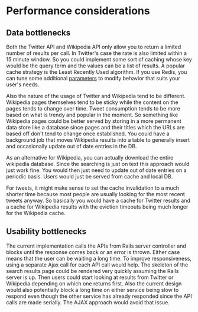 # Performance considerations
## Data bottlenecks
Both the Twitter API and Wikipedia API only allow you to return a limited number of results per call.
In Twitter's case the rate is also limited within a 15 minute window.  So you could implement some sort
of caching whose key would be the query term and the values can be a list of results.  A popular cache
strategy is the Least Recently Used algorithm.  If you use Redis, you can tune some additional
[parameters](http://redis.io/topics/lru-cache) to modify behavior that suits your user's needs.

Also the nature of the usage of Twitter and Wikipedia tend to be different.  Wikipedia pages themselves tend
to be sticky while the content on the pages tends to change over time.  Tweet consumption tends to be more
based on what is trendy and popular in the moment.  So something like Wikipedia pages could be better
served by storing in a more permanent data store like a database since pages and their titles which the URLs
are based off don't tend to change once established.  You could have a background job that moves Wikipedia
results into a table to generally insert and occasionally update out of date entries in the DB.

As an alternative for Wikipedia, you can actually download the entire wikipedia database.  Since the searching
is just on text this approach would just work fine.  You would then just need to update out of date entries
on a periodic basis.  Users would just be served from cache and local DB.

For tweets, it might make sense to set the cache invalidation to a much shorter time because most people
are usually looking for the most recent tweets anyway.  So basically you would have a cache for Twitter results
and a cache for Wikipedia results with the eviction timeouts being much longer for the Wikipedia cache.

## Usability bottlenecks
The current implementation calls the APIs from Rails server controller and blocks until the response comes back
or an error is thrown.  Either case means that the user can be waiting a long time.  To improve responsiveness,
using a separate Ajax call for each API call would help.  The skeleton of the search results page could be rendered
very quickly assuming the Rails server is up.  Then users could start looking at results from Twitter or Wikipedia
depending on which one returns first.  Also the current design would also potentially block a long time on either
service being slow to respond even though the other service has already responded since the API calls are made
serially.  The AJAX approach would avoid that issue.
